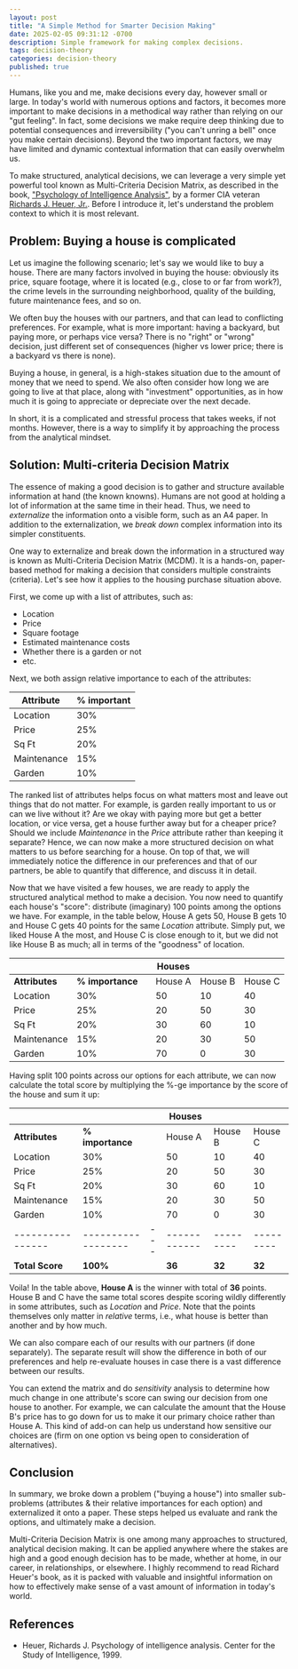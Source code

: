 ```yaml
---
layout: post
title: "A Simple Method for Smarter Decision Making"
date: 2025-02-05 09:31:12 -0700
description: Simple framework for making complex decisions.
tags: decision-theory
categories: decision-theory
published: true
---
```


Humans, like you and me, make decisions every day, however small or large. In
today's world with numerous options and factors, it becomes more important to
make decisions in a methodical way rather than relying on our "gut feeling". In
fact, some decisions we make require deep thinking due to potential
consequences and irreversibility ("you can't unring a bell" once you make
certain decisions). Beyond the two important factors, we may have limited
and dynamic contextual information that can easily overwhelm us.

To make structured, analytical decisions, we can leverage a very simple yet
powerful tool known as Multi-Criteria Decision Matrix, as described in the
book, ["Psychology of Intelligence
Analysis"](https://www.cia.gov/resources/csi/books-monographs/psychology-of-intelligence-analysis-2/),
by a former CIA veteran [Richards J. Heuer,
Jr.](https://en.wikipedia.org/wiki/Richards_Heuer). Before I introduce it,
let's understand the problem context to which it is most relevant.

## Problem: Buying a house is complicated 

Let us imagine the following scenario; let's say we would like to buy a house.
There are many factors involved in buying the house: obviously its price,
square footage, where it is located (e.g., close to or far from work?), the
crime levels in the surrounding neighborhood, quality of the building, future maintenance
fees, and so on.

We often buy the houses with our partners, and that can lead to conflicting
preferences. For example, what is more important: having a backyard, but paying
more, or perhaps vice versa? There is no "right" or "wrong" decision, just
different set of consequences (higher vs lower price; there is a backyard vs
there is none).

Buying a house, in general, is a high-stakes situation due to the amount of money
that we need to spend. We also often consider how long we are going to live at
that place, along with "investment" opportunities, as in how much it is going
to appreciate or depreciate over the next decade.

In short, it is a complicated and stressful process that takes weeks, if not
months. However, there is a way to simplify it by approaching the process from
the analytical mindset.

## Solution: Multi-criteria Decision Matrix

The essence of making a good decision is to gather and structure available
information at hand (the known knowns). Humans are not good at holding a lot of
information at the same time in their head. Thus, we need to *externalize* the
information onto a visible form, such as an A4 paper. In addition to the
externalization, we *break down* complex information into its simpler
constituents.

One way to externalize and break down the information in a structured way is
known as Multi-Criteria Decision Matrix (MCDM). It is a hands-on, paper-based 
method for making a decision that considers multiple constraints (criteria).
Let's see how it applies to the housing purchase situation above.

First, we come up with a list of attributes, such as:

- Location
- Price
- Square footage
- Estimated maintenance costs
- Whether there is a garden or not
- etc.

Next, we both assign relative importance to each of the attributes:

|**Attribute**|**% important**|
|-------------|-----|
| Location    | 30% |
| Price       | 25% |
| Sq Ft       | 20% |
| Maintenance | 15% |
| Garden      | 10% |

The ranked list of attributes helps focus on what matters most and leave out
things that do not matter. For example, is garden really important to us or can
we live without it? Are we okay with paying more but get a better location, or
vice versa, get a house further away but for a cheaper price? Should we include
*Maintenance* in the *Price* attribute rather than keeping it separate? Hence,
we can now make a more structured decision on what matters to us before
searching for a house. On top of that, we will immediately notice the
difference in our preferences and that of our partners, be able to quantify that
difference, and discuss it in detail.

Now that we have visited a few houses, we are ready to apply the structured
analytical method to make a decision. You now need to quantify each house's
"score": distribute (imaginary) 100 points among the options we have. For
example, in the table below, House A gets 50, House B gets 10 and House C gets
40 points for the same *Location* attribute. Simply put, we liked House A the
most, and House C is close enough to it, but we did not like House B as much;
all in terms of the "goodness" of location.

|                |                  |   | **Houses** |         |         |
|----------------|------------------|---|------------|---------|---------|
| **Attributes** | **% importance** |   | House A    | House B | House C |
| Location       | 30%              |   | 50         | 10      | 40      |
| Price          | 25%              |   | 20         | 50      | 30      |
| Sq Ft          | 20%              |   | 30         | 60      | 10      |
| Maintenance    | 15%              |   | 20         | 30      | 50      |
| Garden         | 10%              |   | 70         | 0       | 30      |


Having split 100 points across our options for each attribute, we can now
calculate the total score by multiplying the %-ge importance by the score of
the house and sum it up:


|                |                  |   | **Houses** |         |         |
|----------------|------------------|---|------------|---------|---------|
| **Attributes** | **% importance** |   | House A    | House B | House C |
| Location       | 30%              |   | 50         | 10      | 40      |
| Price          | 25%              |   | 20         | 50      | 30      |
| Sq Ft          | 20%              |   | 30         | 60      | 10      |
| Maintenance    | 15%              |   | 20         | 30      | 50      |
| Garden         | 10%              |   | 70         | 0       | 30      |
|----------------|------------------|---|------------|---------|---------|
| **Total Score**| **100%**         |   | **36**     | **32**  | **32**  |

<p></p>

Voila! In the table above, **House A** is the winner with total of **36**
points. House B and C have the same total scores despite scoring wildly
differently in some attributes, such as *Location* and *Price*. Note that the
points themselves only matter in *relative* terms, i.e., what house is better
than another and by how much.

We can also compare each of our results with our partners (if done
separately). The separate result will show the difference in both of our
preferences and help re-evaluate houses in case there is a vast difference
between our results.

You can extend the matrix and do *sensitivity* analysis to determine how much
change in one attribute's score can swing our decision from one house to
another. For example, we can calculate the amount that the House B's price has
to go down for us to make it our primary choice rather than House A. This kind
of add-on can help us understand how sensitive our choices are (firm on one
option vs being open to consideration of alternatives).

## Conclusion

In summary, we broke down a problem ("buying a house") into smaller
sub-problems (attributes & their relative importances for each option) and
externalized it onto a paper. These steps helped us evaluate and rank the options,
and ultimately make a decision.

Multi-Criteria Decision Matrix is one among many approaches to structured,
analytical decision making. It can be applied anywhere where the stakes are
high and a good enough decision has to be made, whether at home, in our
career, in relationships, or elsewhere. I highly recommend to read Richard Heuer's
book, as it is packed with valuable and insightful information on how to
effectively make sense of a vast amount of information in today's world.

## References

- Heuer, Richards J. Psychology of intelligence analysis. Center for the Study
  of Intelligence, 1999.
